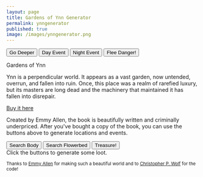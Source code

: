 ```yaml
---
layout: page
title: Gardens of Ynn Generator
permalink: ynngenerator
published: true
image: /images/ynngenerator.png
---
```

<div class="buttonWrapper">
  <button class="btn btn-primary btn-lg" onclick="buttonDeeper()">Go Deeper</button>
  <button class="btn btn-primary btn-lg" onclick="dayEvent()">Day Event</button>
  <button class="btn btn-primary btn-lg" onclick="nightEvent()">Night Event</button>
  <button class="btn btn-primary btn-lg" onclick="buttonFlee()">Flee Danger!</button>
</div>

<p id="eventText"></p>

<div class="container generatorCard">
  <div class="row pastRecords">
    <div class="col-xl-12 col-md-12 h3 tightSpacing" id="pastLocations"></div>
  </div>
  <div class="row">
    <div class="col-xl-6 col-md-12" style="border-right: 1px solid var(--border-color);">
      <div class="tightSpacing h2" id="locationTitle">Gardens of Ynn</div>
      <p id="locationDesc">Ynn is a perpendicular world. It appears as a vast garden, now untended, overrun, and fallen into ruin. Once, this place was a realm of rarefied luxury, but its masters are long dead and the machinery that maintained it has fallen into disrepair.</p>
    </div>
    <div class="col-xl-6 col-md-12">
      <div class="tightSpacing h2" id="detailTitle"><a href="https://www.drivethrurpg.com/product/237544/The-Gardens-Of-Ynn">Buy it here</a></div>
      <p id="detailDesc">Created by Emmy Allen, the book is beautifully written and criminally underpriced. After you've bought a copy of the book, you can use the buttons above to generate locations and events.</p>
    </div>
  </div>
</div>

<div class="buttonWrapper">
  <button class="btn btn-primary btn-lg" onclick="searchBody()">Search Body</button>
  <button class="btn btn-primary btn-lg" onclick="searchFlowerbed()">Search Flowerbed</button>
  <button class="btn btn-primary btn-lg" onclick="findTreasure()">Treasure!</button>
</div>

<div class="container generatorCard">
  <div class="row">
    <div class="col tightSpacing h3" id="lootBox">Click the buttons to generate some loot.</div>
  </div>
</div>

<small>Thanks to <a href="https://www.patreon.com/EmmyCavegirlAllen/overview/">Emmy Allen</a> for making such a beautiful world and to <a href="http://chrispwolf.com/">Christopher P. Wolf</a> for the code!</small>

<script>

var currentLayer = -1;
var ynn;

var xmlhttp = new XMLHttpRequest();
xmlhttp.onreadystatechange = function() {
  if (this.readyState == 4 && this.status == 200) {
    ynn = JSON.parse(this.responseText);
  }
};
xmlhttp.open("GET", "/ynn.json", true);
xmlhttp.send(); 

function buttonDeeper(){
  currentLayer++;
  goDeeper();
}

function buttonFlee(){
  document.getElementById("pastLocations").innerHTML = "";
  document.getElementById("locationTitle").innerHTML = "?. PCs fled";
  document.getElementById("detailTitle").innerHTML = "They are lost.<br>";
  currentLayer = currentLayer + Math.floor(Math.random() * 4);
  goDeeper();
}

function goDeeper() {
  /*increase to the next Layer*/
  var nextLocation = Math.floor(Math.random() * 20) + currentLayer;
  var nextDetail = Math.floor(Math.random() * 20) + currentLayer;

  /*var nextLocation = currentLayer;
  var nextDetail = currentLayer;
  Add to the list of past locations*/
  document.getElementById("pastLocations").innerHTML = document.getElementById("pastLocations").innerHTML + document.getElementById("locationTitle").innerHTML + ", " + document.getElementById("detailTitle").innerHTML + "<br>";

  document.getElementById("eventText").innerHTML = "";

  switch (true) {
    /*Herb garden*/
    case (nextLocation == 1):
      var herbs = "<strong>Available Herbs:</strong><br>";
      var numHerbs = Math.floor(Math.random() * 6) + 1 + currentLayer;
      for (i = 0; i < numHerbs; i++) {
        herbs = herbs + "• " + ynn.locations[nextLocation].herbs[Math.floor(Math.random() * ynn.locations[nextLocation].herbs.length)] + " (" + (Math.floor(Math.random() * 6) + 1 + currentLayer) + " Uses)<br>";
      }
      document.getElementById("locationDesc").innerHTML = ynn.locations[nextLocation].description +
        "<br>" + herbs;
      break;
    case (nextLocation == 4):
      var effects = "<strong>Three random effects of drinking from the pools:</strong><br>";
      for (i = 0; i < 3; i++) {
        effects = effects + "• " + ynn.locations[nextLocation].effects[Math.floor(Math.random() * ynn.locations[nextLocation].effects.length)] + "<br>";
      }
      document.getElementById("locationDesc").innerHTML = ynn.locations[nextLocation].description +
        "<br>" + effects;
      break;
    case (nextLocation == 7):
      var houses = "<strong>Five random contents:</strong><br>";
      for (i = 0; i < 5; i++) {
        houses = houses + "• " + ynn.locations[nextLocation].houses[Math.floor(Math.random() * ynn.locations[nextLocation].houses.length)] + "<br>";
      }
      document.getElementById("locationDesc").innerHTML = ynn.locations[nextLocation].description +
        "<br>" + houses;
      break;
    case (nextLocation >= 34):
      nextLocation = 34;
      document.getElementById("locationDesc").innerHTML = ynn.locations[nextLocation].description;
      break;
    default:
      document.getElementById("locationDesc").innerHTML = ynn.locations[nextLocation].description;
  }

  switch (true) {
    case (nextDetail >= 34):
      nextDetail = 34;
      document.getElementById("locationDesc").innerHTML = ynn.details[nextDetail].description;
      break;
    default:
      document.getElementById("detailDesc").innerHTML = ynn.details[nextDetail].description;
  }

  document.getElementById("locationTitle").innerHTML = currentLayer + ". " + ynn.locations[nextLocation].title + " <small>pg " + ynn.locations[nextLocation].page + "</small>";
  document.getElementById("detailTitle").innerHTML = ynn.details[nextDetail].title + " <small>pg " + ynn.details[nextDetail].page + "</small>";
}

function dayEvent() {
  var nextEvent = Math.floor(Math.random() * ynn.events.length);
  var eventDescription = ynn.events[nextEvent].description;
  var encounters = "<br>";

  for (i = 0; i < ynn.events[nextEvent].encounters; i++) {
    var depth20 = Math.floor(Math.random() * 20) + currentLayer;

    if (depth20 >= 35) {
      var depth20 = Math.floor(Math.random() * 20) + Math.floor(Math.random() * 10) + 1 + Math.floor(Math.random() * 6) - 2;
    }

    var nextEncounter = ynn.dayEncounters[depth20];

    encounters = encounters + "<br><strong>" +
      nextEncounter.title + " </strong> <small>pg " + nextEncounter.page + "</small> <br> " +
      nextEncounter.description + " <br> <i>" + nextEncounter.stats + "</i><br>";
  }

  document.getElementById("eventText").innerHTML = "<hr class=\"tightSpacing\"><h3  class=\"tightSpacing\">Day Event</h3>" + eventDescription + encounters;
}

function nightEvent() {
  var nextEvent = Math.floor(Math.random() * ynn.events.length);
  var eventDescription = ynn.events[nextEvent].description;
  var encounters = "<br>";

  for (i = 0; i < ynn.events[nextEvent].encounters; i++) {
    var depth20 = Math.floor(Math.random() * 20) + currentLayer;

    if (depth20 >= 34) {
      var depth20 = Math.floor(Math.random() * 20) + Math.floor(Math.random() * 10) + 1 + Math.floor(Math.random() * 6) - 2;
    }

    var nextEncounter = ynn.nightEncounters[depth20];

    encounters = encounters + "<br><strong>" +
      nextEncounter.title + " </strong> <small>pg " + nextEncounter.page + "</small> <br> " +
      nextEncounter.description + " <br> <i>" + nextEncounter.stats + "</i><br>";
  }

  document.getElementById("eventText").innerHTML = "<hr class=\"tightSpacing\"><h3  class=\"tightSpacing\">Night Event</h3>" + eventDescription + encounters;
}

function searchBody() {
  document.getElementById("lootBox").innerHTML = ynn.searchBody[Math.floor(Math.random() * ynn.searchBody.length)];
}

function searchFlowerbed() {
  document.getElementById("lootBox").innerHTML = ynn.searchFlowerbed[Math.floor(Math.random() * ynn.searchFlowerbed.length)];
}

function findTreasure() {
  var treasureRoll = Math.floor(Math.random() * 20) + currentLayer;
  switch (true) {
    case (treasureRoll < 0):
      document.getElementById("lootBox").innerHTML = ynn.treasure[0];
    break;
    case (treasureRoll >= 34):
      document.getElementById("lootBox").innerHTML = ynn.treasure[Math.floor(Math.random() * 20) + Math.floor(Math.random() * 10) + 1 + Math.floor(Math.random() * 6) - 2] + "<br>" + ynn.treasure[Math.floor(Math.random() * 20) + Math.floor(Math.random() * 10) + 1 + Math.floor(Math.random() * 6) - 2] + "<br>" + ynn.treasure[Math.floor(Math.random() * 20) + Math.floor(Math.random() * 10) + 1 + Math.floor(Math.random() * 6) - 2];
      break;
    default:
      document.getElementById("lootBox").innerHTML = ynn.treasure[treasureRoll];
  }
}

</script>